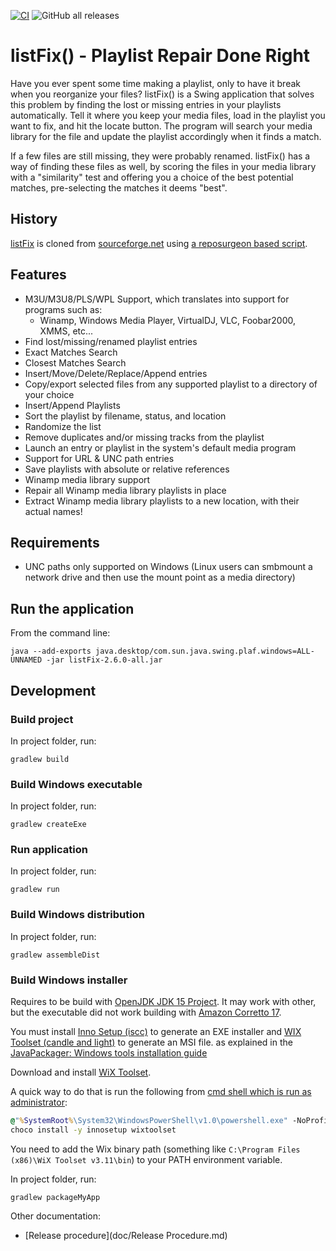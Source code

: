 [![CI](https://github.com/Borewit/listFix/actions/workflows/ci.yml/badge.svg)](https://github.com/Borewit/listFix/actions/workflows/ci.yml)
![GitHub all releases](https://img.shields.io/github/downloads/Borewit/listfix/total)

# listFix() - Playlist Repair Done Right
Have you ever spent some time making a playlist, only to have it break when you reorganize your files? listFix() is a Swing application that solves this problem by finding the lost or missing entries in your playlists automatically.  Tell it where you keep your media files, load in the playlist you want to fix, and hit the locate button.  The program will search your media library for the file and update the playlist accordingly when it finds a match.

If a few files are still missing, they were probably renamed.  listFix() has a way of finding these files as well, by scoring the files in your media library with a "similarity" test and offering you a choice of the best potential matches, pre-selecting the matches it deems "best".

## History

[listFix](https://github.com/Borewit/listFix) is cloned from [sourceforge.net](http://listfix.sourceforge.net/) using [a reposurgeon based script](https://github.com/Borewit/migrate-listFx).

## Features
* M3U/M3U8/PLS/WPL Support, which translates into support for programs such as:
  * Winamp, Windows Media Player, VirtualDJ, VLC, Foobar2000, XMMS, etc...
* Find lost/missing/renamed playlist entries
* Exact Matches Search
* Closest Matches Search
* Insert/Move/Delete/Replace/Append entries
* Copy/export selected files from any supported playlist to a directory of your choice
* Insert/Append Playlists
* Sort the playlist by filename, status, and location
* Randomize the list
* Remove duplicates and/or missing tracks from the playlist
* Launch an entry or playlist in the system's default media program
* Support for URL & UNC path entries
* Save playlists with absolute or relative references
* Winamp media library support
* Repair all Winamp media library playlists in place
* Extract Winamp media library playlists to a new location, with their actual names!

## Requirements
* UNC paths only supported on Windows (Linux users can smbmount a network drive and then use the mount point as a media directory)

## Run the application

From the command line:
```shell
java --add-exports java.desktop/com.sun.java.swing.plaf.windows=ALL-UNNAMED -jar listFix-2.6.0-all.jar
```

## Development

### Build project
In project folder, run:
```shell
gradlew build
```

### Build Windows executable
In project folder, run:
```shell
gradlew createExe
```

### Run application
In project folder, run:
```shell
gradlew run
```

### Build Windows distribution
In project folder, run:
```shell
gradlew assembleDist
```

### Build Windows installer

Requires to be build with [OpenJDK JDK 15 Project](https://jdk.java.net/java-se-ri/15).
It may work with other, but the executable did not work building with [Amazon Corretto 17](https://docs.aws.amazon.com/corretto/latest/corretto-17-ug/downloads-list.html).

You must install [Inno Setup (iscc)](https://jrsoftware.org/isinfo.php) to generate an EXE installer and
[WIX Toolset (candle and light)](https://wixtoolset.org/) to generate an MSI file.
as explained in the [JavaPackager: Windows tools installation guide](https://github.com/fvarrui/JavaPackager/blob/master/docs/windows-tools-guide.md)

Download and install [WiX Toolset](https://github.com/wixtoolset/wix3).

A quick way to do that is run the following from [cmd shell which is run as administrator](https://www.howtogeek.com/194041/how-to-open-the-command-prompt-as-administrator-in-windows-8.1/):

```cmd
@"%SystemRoot%\System32\WindowsPowerShell\v1.0\powershell.exe" -NoProfile -InputFormat None -ExecutionPolicy Bypass -Command "iex ((New-Object System.Net.WebClient).DownloadString('https://community.chocolatey.org/install.ps1'))" && SET "PATH=%PATH%;%ALLUSERSPROFILE%\chocolatey\bin"
choco install -y innosetup wixtoolset
```

You need to add the Wix binary path (something like `C:\Program Files (x86)\WiX Toolset v3.11\bin`) to your PATH environment variable.

In project folder, run:
```shell
gradlew packageMyApp
```

Other documentation:
- [Release procedure](doc/Release Procedure.md)